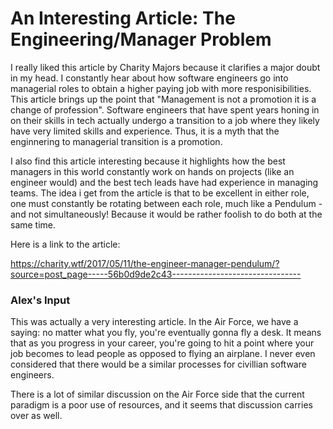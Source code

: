 

# An Interesting Article: The Engineering/Manager Problem

I really liked this article by Charity Majors because it clarifies a major doubt in my head. I constantly hear about how software engineers go into managerial roles to obtain a higher paying job with more responisibilities. This article brings up the point that "Management is not a promotion it is a change of profession". Software engineers that have spent years honing in on their skills in tech actually undergo a transition to a job where they likely have very limited skills and experience. Thus, it is a myth that the enginnering to managerial transition is a promotion.

I also find this article interesting because it highlights how the best managers in this world constantly work on hands on projects (like an engineer would) and the best tech leads have had experience in managing teams. The idea i get from the article is that to be excellent in either role, one must constantly be rotating between each role, much like a Pendulum - and not simultaneously! Because it would be rather foolish to do both at the same time.

Here is a link to the article:

https://charity.wtf/2017/05/11/the-engineer-manager-pendulum/?source=post_page-----56b0d9de2c43--------------------------------

### Alex's Input  

This was actually a very interesting article. In the Air Force, we have a saying: no matter what you fly, you're eventually gonna fly a desk. It means that as you progress in your career, you're going to hit a point where your job becomes to lead people as opposed to flying an airplane. I never even considered that there would be a similar processes for civillian software engineers.  

There is a lot of similar discussion on the Air Force side that the current paradigm is a poor use of resources, and it seems that discussion carries over as well.



